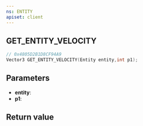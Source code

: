 ```yaml
---
ns: ENTITY
apiset: client
---
```

## GET_ENTITY_VELOCITY

```c
// 0x4805D2B1D8CF94A9
Vector3 GET_ENTITY_VELOCITY(Entity entity,int p1);
```


## Parameters
* **entity**:
* **p1**:

## Return value

